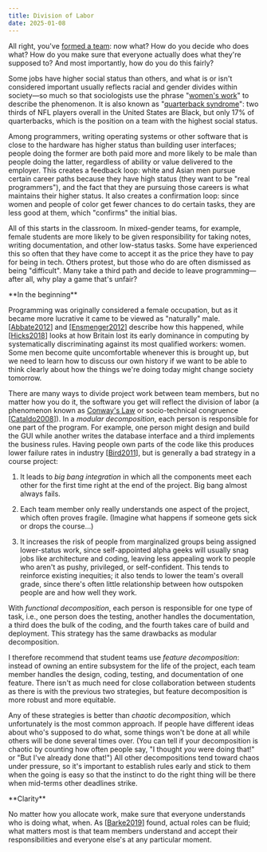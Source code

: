 ```yaml
---
title: Division of Labor
date: 2025-01-08
---
```


All right, you've [formed a team][forming-teams]:
now what?
How do you decide who does what?
How do you make sure that everyone actually does what they're supposed to?
And most importantly, how do you do this fairly?

Some jobs have higher social status than others,
and what is or isn't considered important
usually reflects racial and gender divides within society—so much so that
sociologists use the phrase "[women's work][womens-work]" to describe the phenomenon.
It is also known as "[quarterback syndrome][quarterback-syndrome]":
two thirds of NFL players overall in the United States are Black,
but only 17% of quarterbacks,
which is the position on a team with the highest social status.

Among programmers,
writing operating systems or other software that is close to the hardware
has higher status than building user interfaces;
people doing the former are both paid more and more likely to be male
than people doing the latter,
regardless of ability or value delivered to the employer.
This creates a feedback loop:
white and Asian men pursue certain career paths because they have high status
(they want to be "real programmers"),
and the fact that they are pursuing those careers is what maintains their higher status.
It also creates a confirmation loop:
since women and people of color get fewer chances to do certain tasks,
they are less good at them,
which "confirms" the initial bias.

All of this starts in the classroom.
In mixed-gender teams,
for example,
female students are more likely to be given responsibility for taking notes,
writing documentation,
and other low-status tasks.
Some have experienced this so often that they have come to accept it as
the price they have to pay for being in tech.
Others protest, but those who do are often dismissed as being "difficult".
Many take a third path and decide to leave programming—after all,
why play a game that's unfair?

<div class="callout" markdown="1">
**In the beginning**

Programming was originally considered a female occupation,
but as it became more lucrative it came to be viewed as "naturally" male.
[[Abbate2012][Abbate2012]] and [[Ensmenger2012][Ensmenger2012]] describe how this happened,
while [[Hicks2018][Hicks2018]] looks at how Britain lost its early dominance in computing
by systematically discriminating against its most qualified workers:
women.
Some men become quite uncomfortable whenever this is brought up,
but we need to learn how to discuss our own history
if we want to be able to think clearly about how the things we're doing today
might change society tomorrow.
</div>

There are many ways to divide project work between team members,
but no matter how you do it,
the software you get will reflect the division of labor
(a phenomenon known as [Conway's Law][conways-law]
or socio-technical congruence [[Cataldo2008][Cataldo2008]]).
In a *modular decomposition*,
each person is responsible for one part of the program.
For example,
one person might design and build the GUI
while another writes the database interface
and a third implements the business rules.
Having people own parts of the code like this produces lower failure rates in industry [[Bird2011][Bird2011]],
but is generally a bad strategy in a course project:

1.  It leads to *big bang integration*
    in which all the components meet each other for the first time
    right at the end of the project.
    Big bang almost always fails.

2.  Each team member only really understands one aspect of the project,
    which often proves fragile.
    (Imagine what happens if someone gets sick or drops the course…)

3.  It increases the risk of people from marginalized groups being assigned lower-status work,
    since self-appointed alpha geeks will usually snag jobs like architecture and coding,
    leaving less appealing work to people who aren't as pushy, privileged, or self-confident.
    This tends to reinforce existing inequities;
    it also tends to lower the team's overall grade,
    since there's often little relationship between how outspoken people are
    and how well they work.

With *functional decomposition*,
each person is responsible for one type of task,
i.e.,
one person does the testing,
another handles the documentation,
a third does the bulk of the coding,
and the fourth takes care of build and deployment.
This strategy has the same drawbacks as modular decomposition.

I therefore recommend that student teams use *feature decomposition*:
instead of owning an entire subsystem for the life of the project,
each team member handles the design, coding, testing, and documentation of one feature.
There isn't as much need for close collaboration between students
as there is with the previous two strategies,
but feature decomposition is more robust and more equitable.

Any of these strategies is better than *chaotic decomposition*,
which unfortunately is the most common approach.
If people have different ideas about who's supposed to do what,
some things won't be done at all while others will be done several times over.
(You can tell if your decomposition is chaotic by counting how often people say,
"I thought *you* were doing that!" or "But I've already done that!")
All other decompositions tend toward chaos under pressure,
so it's important to establish rules early
and stick to them when the going is easy
so that the instinct to do the right thing will be there
when mid-terms other deadlines strike.

<div class="callout" markdown="1">
**Clarity**

No matter how you allocate work, make sure that everyone understands who is doing what, when.
As [[Barke2019][Barke2019]] found,
actual roles can be fluid;
what matters most is that team members understand and accept their responsibilities
and everyone else's at any particular moment.
</div>

[Abbate2012]: https://isbnsearch.org/isbn/9780262534536
[Barke2019]: https://peerj.com/articles/cs-241/
[Bird2011]: https://dl.acm.org/doi/10.1145/2025113.2025119
[Cataldo2008]: https://dl.acm.org/doi/10.1145/1414004.1414008
[Ensmenger2012]: https://isbnsearch.org/isbn/9780262517966
[Hicks2018]: https://isbnsearch.org/isbn/9780262535182
[conways-law]: https://en.wikipedia.org/wiki/Conway's_law
[forming-teams]: @root/2025/01/07/forming-teams/
[quarterback-syndrome]: https://en.wikipedia.org/wiki/Racial_issues_faced_by_black_quarterbacks
[womens-work]: https://en.wikipedia.org/wiki/Women%27s_work
